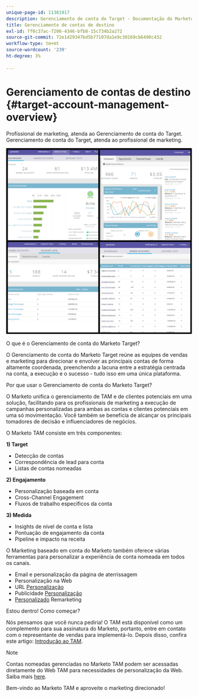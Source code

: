 ```yaml
---
unique-page-id: 11381917
description: Gerenciamento de conta do Target - Documentação do Marketo - Documentação do produto
title: Gerenciamento de contas de destino
exl-id: ff0c37ac-7206-4346-bfb8-15c734b2a272
source-git-commit: 72e1d29347bd5b77107da1e9c30169cb6490c432
workflow-type: tm+mt
source-wordcount: '239'
ht-degree: 3%

---
```


# Gerenciamento de contas de destino {#target-account-management-overview}

Profissional de marketing, atenda ao Gerenciamento de conta do Target. Gerenciamento de conta do Target, atenda ao profissional de marketing.

![](assets/photo-collage.png)

O que é o Gerenciamento de conta do Marketo Target?

O Gerenciamento de conta do Marketo Target reúne as equipes de vendas e marketing para direcionar e envolver as principais contas de forma altamente coordenada, preenchendo a lacuna entre a estratégia centrada na conta, a execução e o sucesso - tudo isso em uma única plataforma.

Por que usar o Gerenciamento de conta do Marketo Target?

O Marketo unifica o gerenciamento de TAM e de clientes potenciais em uma solução, facilitando para os profissionais de marketing a execução de campanhas personalizadas para ambas as contas e clientes potenciais em uma só movimentação. Você também se beneficia de alcançar os principais tomadores de decisão e influenciadores de negócios.

O Marketo TAM consiste em três componentes:

**1) Target**

* Detecção de contas
* Correspondência de lead para conta
* Listas de contas nomeadas

**2) Engajamento**

* Personalização baseada em conta
* Cross-Channel Engagement
* Fluxos de trabalho específicos da conta

**3) Medida**

* Insights de nível de conta e lista
* Pontuação de engajamento da conta
* Pipeline e impacto na receita

O Marketing baseado em conta do Marketo também oferece várias ferramentas para personalizar a experiência de conta nomeada em todos os canais.

* Email e personalização da página de aterrissagem
* Personalização na Web
* URL [Personalização](/help/marketo/product-docs/demand-generation/landing-pages/personalizing-landing-pages/enable-personalized-urls-for-your-account.md)
* Publicidade [Personalização](/help/marketo/product-docs/demand-generation/facebook/create-a-custom-audience-in-facebook.md)
* [Personalizado](/help/marketo/product-docs/web-personalization/website-retargeting/retargeting-with-web-personalization-data.md) Remarketing

Estou dentro! Como começar?

Nós pensamos que você nunca pediria! O TAM está disponível como um complemento para sua assinatura do Marketo, portanto, entre em contato com o representante de vendas para implementá-lo. Depois disso, confira este artigo: [Introdução ao TAM](/help/marketo/product-docs/target-account-management/setup-tam/getting-started-with-tam.md).

>[!NOTE]
>
>Contas nomeadas gerenciadas no Marketo TAM podem ser acessadas diretamente do Web TAM para necessidades de personalização da Web. Saiba mais [here](/help/marketo/product-docs/web-personalization/account-based-web-marketing/account-based-web-marketing-with-tam.md).

Bem-vindo ao Marketo TAM e aproveite o marketing direcionado!

